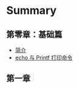 # Summary

## 第零章：基础篇

* [简介](README.md)
* [echo 与 Printf 打印命令](echo-yu-printf-da-yin-ming-ling.md)

## 第一章


